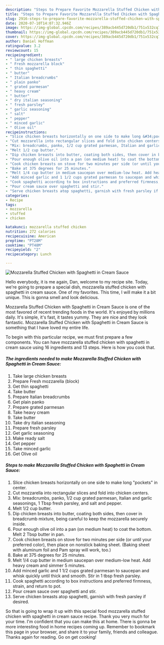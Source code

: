 ```yaml
---
description: "Steps to Prepare Favorite Mozzarella Stuffed Chicken with Spaghetti in Cream Sauce"
title: "Steps to Prepare Favorite Mozzarella Stuffed Chicken with Spaghetti in Cream Sauce"
slug: 2916-steps-to-prepare-favorite-mozzarella-stuffed-chicken-with-spaghetti-in-cream-sauce
date: 2020-07-10T14:07:32.946Z
image: https://img-global.cpcdn.com/recipes/389acb445d720db1/751x532cq70/mozzarella-stuffed-chicken-with-spaghetti-in-cream-sauce-recipe-main-photo.jpg
thumbnail: https://img-global.cpcdn.com/recipes/389acb445d720db1/751x532cq70/mozzarella-stuffed-chicken-with-spaghetti-in-cream-sauce-recipe-main-photo.jpg
cover: https://img-global.cpcdn.com/recipes/389acb445d720db1/751x532cq70/mozzarella-stuffed-chicken-with-spaghetti-in-cream-sauce-recipe-main-photo.jpg
author: Daniel Hoffman
ratingvalue: 3.2
reviewcount: 15
recipeingredient:
- " large chicken breasts"
- " Fresh mozzarella block"
- " thin spaghetti"
- " butter"
- " Italian breadcrumbs"
- " plain panko"
- " grated parmesan"
- " heavy cream"
- " butter"
- " dry italian seasoning"
- " fresh parsley"
- " garlic seasoning"
- " salt"
- " pepper"
- " minced garlic"
- " Olive oil"
recipeinstructions:
- "Slice chicken breasts horizontally on one side to make long &#34;pockets&#34; in center."
- "Cut mozzarella into rectangular slices and fold into chicken centers."
- "Mix: breadcrumbs, panko, 1/2 cup grated parmesan, Italian and garlic seasonings, 1 Tbsp fresh parsley, and salt and pepper."
- "Melt 1/2 cup butter."
- "Dip chicken breasts into butter, coating both sides, then cover in breadcrumb mixture, being careful to keep the mozzarella securely inside."
- "Pour enough olive oil into a pan (on medium heat) to coat the bottom. Melt 2 Tbsp butter in pan."
- "Cook chicken breasts on stove for two minutes per side (or until your preferred color), then place on nonstick baking sheet. (Baking sheet with aluminum foil and Pam spray will work, too.)"
- "Bake at 375 degrees for 25 minutes."
- "Melt 1/4 cup butter in medium saucepan over medium-low heat. Add heavy cream and simmer 5 minutes."
- "Add minced garlic and 1 1/2 cups grated parmesan to saucepan and whisk quickly until thick and smooth. Stir in 1 tbsp fresh parsley."
- "Cook spaghetti according to box instructions and preferred firmness, strain, and return to pot."
- "Pour cream sauce over spaghetti and stir."
- "Serve chicken breasts atop spaghetti, garnish with fresh parsley if desired."
categories:
- Recipe
tags:
- mozzarella
- stuffed
- chicken

katakunci: mozzarella stuffed chicken 
nutrition: 272 calories
recipecuisine: American
preptime: "PT28M"
cooktime: "PT48M"
recipeyield: "2"
recipecategory: Lunch

---
```



![Mozzarella Stuffed Chicken with Spaghetti in Cream Sauce](https://img-global.cpcdn.com/recipes/389acb445d720db1/751x532cq70/mozzarella-stuffed-chicken-with-spaghetti-in-cream-sauce-recipe-main-photo.jpg)

Hello everybody, it is me again, Dan, welcome to my recipe site. Today, we're going to prepare a special dish, mozzarella stuffed chicken with spaghetti in cream sauce. One of my favorites. This time, I will make it a bit unique. This is gonna smell and look delicious.

Mozzarella Stuffed Chicken with Spaghetti in Cream Sauce is one of the most favored of recent trending foods in the world. It's enjoyed by millions daily. It's simple, it's fast, it tastes yummy. They are nice and they look fantastic. Mozzarella Stuffed Chicken with Spaghetti in Cream Sauce is something that I have loved my entire life.




To begin with this particular recipe, we must first prepare a few components. You can have mozzarella stuffed chicken with spaghetti in cream sauce using 16 ingredients and 13 steps. Here is how you cook that.

<!--inarticleads1-->

##### The ingredients needed to make Mozzarella Stuffed Chicken with Spaghetti in Cream Sauce:

1. Take  large chicken breasts
1. Prepare  Fresh mozzarella (block)
1. Get  thin spaghetti
1. Take  butter
1. Prepare  Italian breadcrumbs
1. Get  plain panko
1. Prepare  grated parmesan
1. Take  heavy cream
1. Take  butter
1. Take  dry italian seasoning
1. Prepare  fresh parsley
1. Get  garlic seasoning
1. Make ready  salt
1. Get  pepper
1. Take  minced garlic
1. Get  Olive oil




<!--inarticleads2-->

##### Steps to make Mozzarella Stuffed Chicken with Spaghetti in Cream Sauce:

1. Slice chicken breasts horizontally on one side to make long &#34;pockets&#34; in center.
1. Cut mozzarella into rectangular slices and fold into chicken centers.
1. Mix: breadcrumbs, panko, 1/2 cup grated parmesan, Italian and garlic seasonings, 1 Tbsp fresh parsley, and salt and pepper.
1. Melt 1/2 cup butter.
1. Dip chicken breasts into butter, coating both sides, then cover in breadcrumb mixture, being careful to keep the mozzarella securely inside.
1. Pour enough olive oil into a pan (on medium heat) to coat the bottom. Melt 2 Tbsp butter in pan.
1. Cook chicken breasts on stove for two minutes per side (or until your preferred color), then place on nonstick baking sheet. (Baking sheet with aluminum foil and Pam spray will work, too.)
1. Bake at 375 degrees for 25 minutes.
1. Melt 1/4 cup butter in medium saucepan over medium-low heat. Add heavy cream and simmer 5 minutes.
1. Add minced garlic and 1 1/2 cups grated parmesan to saucepan and whisk quickly until thick and smooth. Stir in 1 tbsp fresh parsley.
1. Cook spaghetti according to box instructions and preferred firmness, strain, and return to pot.
1. Pour cream sauce over spaghetti and stir.
1. Serve chicken breasts atop spaghetti, garnish with fresh parsley if desired.




So that is going to wrap it up with this special food mozzarella stuffed chicken with spaghetti in cream sauce recipe. Thank you very much for your time. I'm confident that you can make this at home. There is gonna be more interesting food in home recipes coming up. Remember to bookmark this page in your browser, and share it to your family, friends and colleague. Thanks again for reading. Go on get cooking!
